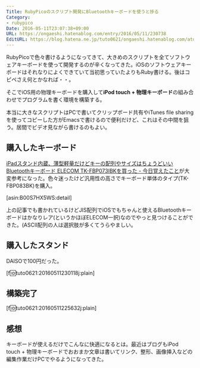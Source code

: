 ```yaml
---
Title: RubyPicoのスクリプト開発にBluetoothキーボードを使うと捗る
Category:
- rubypico
Date: 2016-05-11T23:07:38+09:00
URL: https://ongaeshi.hatenablog.com/entry/2016/05/11/230738
EditURL: https://blog.hatena.ne.jp/tuto0621/ongaeshi.hatenablog.com/atom/entry/6653812171395244197
---
```


RubyPicoで色々書けるようになってきて、大きめのスクリプトを全てソフトウェアキーボードを使って開発するのが辛くなってきた。iOSのソフトウェアキーボードはそれなりによくできていて当初思っていたよりもRuby書ける。後はコピペさえ何とかなれば・・。

そこでiOS用の物理キーボードを購入して**iPod touch + 物理キーボード**の組み合わせでプログラムを書く環境を構築する。

本当に大きなスクリプトはPCで書いてクリップボード共有やiTunes file sharingを使ってコピーした方がEmacsで書けるので便利だけど、これはその中間を狙う。居間でビデオ見ながら書けるのもよい。

## 購入したキーボード
[iPadスタンド内蔵、薄型軽量だけどキーの配列やサイズはちょうどいいBluetoothキーボード ELECOM TK-FBP073IBKを買った - 今日覚えたこと](http://d.hatena.ne.jp/nacookan/20150924/1443030679)が大変参考になった。色々迷ったけど汎用性の高さでキーボード単体のタイプ(TK-FBP083BK)を購入。

[asin:B00S7HX5WS:detail]

上の記事でも書かれているけどJIS配列でiOSでもちゃんと使えるBluetoothキーボードはかなりレア(というかほぼELECOM一択)なのでやっと見つけることができた。(ASCII配列の人は選択肢が多くてうらやましい。

## 購入したスタンド
DAISOで100円だった。

[f:id:tuto0621:20160511230118j:plain]

## 構築完了
[f:id:tuto0621:20160511225632j:plain]

## 感想
キーボードが使えるだけでこんなに快適になるとは。最近はブログもiPod touch + 物理キーボードでおおまか文章は書いてリンク、整形、画像挿入などの編集作業だけPCでやるようになってきた。


